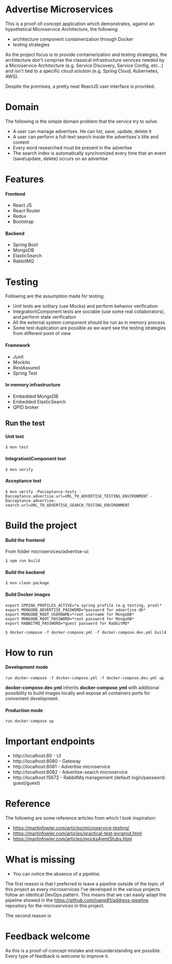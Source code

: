 # Advertise Microservices

This is a proof-of-concept application which demonstrates, against an hypothetical Microservice Architecture, the following: 
- architecture component containerization through Docker
- testing strategies

As the project focus is to provide containerization and testing strategies, the architecture don't comprise the classical infrastructure services needed by a Microservice Architecture (e.g. Service Discovery, Service Config, etc...) and isn't tied to a specific cloud solution (e.g. Spring Cloud, Kubernetes, AWS).

Despite the premises, a pretty neat ReactJS user interface is provided.

# Domain
The following is the simple domain problem that the service try to solve:

- A user can manage advertises. He can list, save, update, delete it
- A user can perform a full-text search inside the advertises's title and content
- Every word researched must be present in the advertise
- The search index is automatically synchronized every time that an event (save\update, delete) occurs on an advertise

# Features
#### Frontend
- React JS
- React Router
- Redux
- Bootstrap         

#### Backend
- Spring Boot
- MongoDB
- ElasticSearch
- RabbitMQ         

# Testing
Following are the assumption made for testing:

- Unit tests are solitary (use Mocks) and perform behavior verification 
- Integration\Component tests are sociable (use some real collaborators), and perform state verification
- All the external system component should be run as in memory process 
- Some test duplication are possible as we want see the testing strategies from different point of view

#### Framework
- Junit
- Mockito
- RestAssured
- Spring Test

#### In memory infrastructure
- Embedded MongoDB
- Embedded ElasticSearch
- QPID broker

## Run the test

#### Unit test  
```
$ mvn test
```

#### Integration\Component test
```
$ mvn verify
```
#### Acceptance test
```
$ mvn verify -Pacceptance-tests -Dacceptance.advertise.url=URL_TO_ADVERTISE_TESTING_ENVIRONMENT -Dacceptance.advertise-search.url=URL_TO_ADVERTISE_SEARCH_TESTING_ENVIRONMENT
```

# Build the project

#### Build the frontend
From folder microservices/advertise-ui:

```
$ npm run build
```

#### Build the backend
```
$ mvn clean package
```

#### Build Docker images
```
export SPRING_PROFILES_ACTIVE=*a spring profile (e.g testing, prod)*
export MONGODB_ADVERTISE_PASSWORD=*password for advertise db*
export MONGODB_ROOT_USERNAME=*root username for MongoDB*
export MONGODB_ROOT_PASSWORD=*root password for MongoDB*
export RABBITMQ_PASSWORD=*guest password for RabbitMQ*

$ docker-compose -f docker-compose.yml -f docker-compose.dev.yml build 
```

# How to run

#### Development mode 
```
run docker-compose -f docker-compose.yml -f docker-compose.dev.yml up
```
**docker-compose.dev.yml** inherits **docker-compose.yml** with additional possibility to build images locally and expose all containers ports for convenient development.

#### Production mode
```
run docker-compose up
```

# Important endpoints
- http://localhost:80 - UI
- http://localhost:8080 - Gateway
- http://localhost:8081 - Advertise microservice
- http://localhost:8082 - Advertise-search microservice
- http://localhost:15672 - RabbitMq management (default login/password: guest/guest)

# Reference
The following are some reference articles from which I took inspiration:
- https://martinfowler.com/articles/microservice-testing/
- https://martinfowler.com/articles/practical-test-pyramid.html
- https://martinfowler.com/articles/mocksArentStubs.html

# What is missing
- You can notice the absence of a pipeline. 

The first reason is that I preferred to leave a pipeline outside of the topic of this project as every microservices I've developed in the various projects follow an identical DevOps pattern. This means that we can easily adapt the pipeline showed in the https://github.com/ivanp81/address-pipeline repository for the microservices in this project.  

The second reason is 

# Feedback welcome
As this is a proof-of-concept mistake and misunderstanding are possible. Every type of feedback is welcome to improve it.  
